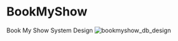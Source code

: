 # BookMyShow

Book My Show System Design
![bookmyshow_db_design](https://user-images.githubusercontent.com/120267773/224778042-febc0152-6ecd-4426-b0d8-18f65bc5a7b2.png)
